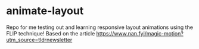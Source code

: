 # animate-layout
Repo for me testing out and learning responsive layout animations using the FLIP technique! Based on the article https://www.nan.fyi/magic-motion?utm_source=tldrnewsletter
